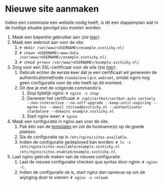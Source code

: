 # Nieuwe site aanmaken

Indien een commissie een website nodig heeft, is dit een stappenplan wat in de huidige situatie gevolgd zou moeten worden.

1. Maak een beperkte gebruiker aan (zie [hier](nieuwe-gebruiker.md)).
2. Maak een webroot aan voor de site.
   1. `# mkdir /var/www/<USERNAME>/example.svsticky.nl/`
   2. `# chown <USERNAME>:www-data /var/www/<USERNAME>/example.svsticky.nl/`
   3. `# chmod g+rwxs /var/www/<USERNAME>/example.svsticky.nl/`
3. Zorg voor een SSL-certificaat voor de site (zie [hier](letsencrypt.md)).
   1. Gebruik echter de eerste keer dat je een certificaat wil genereren de authenticatiemethode `standalone` i.p.v. `webroot`, omdat nginx nog geen configuratie voor de site heeft op dit moment.
   2. Dit doe je met de volgende commando's.
      1. Stop tijdelijk nginx: `# nginx -s stop`
      2. Genereer het certificaat: `# /opt/certbot/certbot-auto certonly --non-interactive --no-self-upgrade --keep-until-expiring --agree-tos --email itcrowd@svsticky.nl --authenticator standalone --domains example.svsticky.nl`
      3. Start nginx weer: `# nginx`
4. Maak een configuratie in nginx aan voor de site.
   1. Pak één van de [templates](../conf/nginx.md) en zet de hostname(s) op de goede plekken.
   2. Sla de configuratie op in `/etc/nginx/sites-available`.
   3. Indien de configuratie gedeployed kan worden: `# ln -s /etc/nginx/sites-available/example.svsticky.nl /etc/nginx/sites-enabled/example.svsticky.nl`.
4. Laat nginx gebruik maken van de nieuwe configuratie.
   1. Laat de nieuwe configuratie checken qua syntax door nginx: `# nginx -t`.
   2. Indien de configuratie ok is, start nginx dan opnieuw op om de wijziging door te voeren: `# nginx -s reload`.
